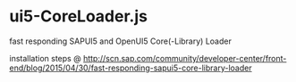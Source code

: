 # ui5-CoreLoader.js
fast responding SAPUI5 and OpenUI5 Core(-Library) Loader


installation steps @ http://scn.sap.com/community/developer-center/front-end/blog/2015/04/30/fast-responding-sapui5-core-library-loader
